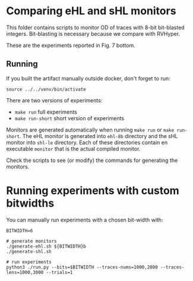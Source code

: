 # Comparing eHL and sHL monitors

This folder contains scripts to monitor OD of traces with 8-bit bit-blasted integers.
Bit-blasting is necessary because we compare with RVHyper.

These are the experiments reported in Fig. 7 bottom.

## Running

If you built the artifact manually outside docker, don't forget to run:
```
source ../../venv/bin/activate
```

There are two versions of experiments:

 - `make run`         full experiments
 - `make run-short`   short version of experiments

Monitors are generated automatically when running `make run` or `make run-short`.
The eHL monitor is generated into `ehl-8b` directory and the sHL monitor
into `shl-le` directory. Each of these directories contain en executable `monitor`
that is the actual compiled monitor.

Check the scripts to see (or modify) the commands for generating the monitors.

# Running experiments with custom bitwidths

You can manually run experiments with a chosen bit-width with:
```
BITWIDTH=6

# generate monitors
./generate-ehl.sh ${BITWIDTH}b
./generate-shl.sh

# run experiments
python3 ./run.py --bits=$BITWIDTH --traces-nums=1000,2000 --traces-lens=1000,3000 --trials=1
```
